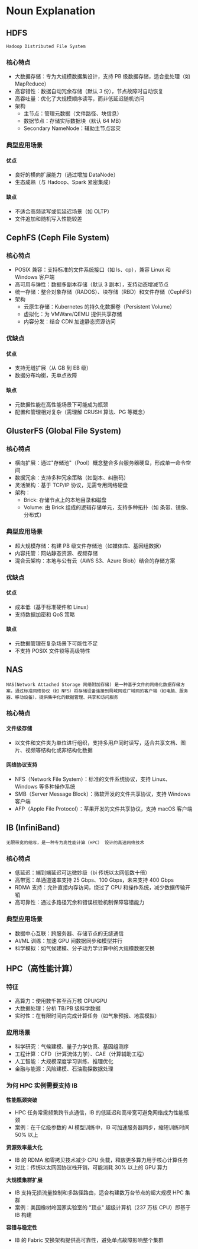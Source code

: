 # Noun Explanation

## HDFS

`Hadoop Distributed File System`

### 核心特点

- 大数据存储：专为大规模数据集设计，支持 PB 级数据存储，适合批处理（如 MapReduce）
- 高容错性：数据自动冗余存储（默认 3 份），节点故障时自动恢复
- 高吞吐量：优化了大规模顺序读写，而非低延迟随机访问
- 架构
   - 主节点：管理元数据（文件路径、块信息）
   - 数据节点：存储实际数据块（默认 64 MB）
   - Secondary NameNode：辅助主节点容灾

### 典型应用场景

#### 优点

- 良好的横向扩展能力（通过增加 DataNode）
- 生态成熟（与 Hadoop、Spark 紧密集成）

#### 缺点
- 不适合高频读写或低延迟场景（如 OLTP）
- 文件追加和随机写入性能较差

## CephFS (Ceph File System)

### 核心特点

- POSIX 兼容：支持标准的文件系统接口（如 ls、cp），兼容 Linux 和 Windows 客户端
- 高可用与弹性：数据多副本存储（默认 3 副本），支持动态增减节点
- 统一存储：整合对象存储（RADOS）、块存储（RBD）和文件存储（CephFS）
- 架构
   - 云原生存储：Kubernetes 的持久化数据卷（Persistent Volume）
   - 虚拟化：为  VMWare/QEMU 提供共享存储
   - 内容分发：结合 CDN 加速静态资源访问

### 优缺点

#### 优点
- 支持无缝扩展（从 GB 到 EB 级）
- 数据分布均衡，无单点故障

#### 缺点
- 元数据性能在高性能场景下可能成为瓶颈
- 配置和管理相对复杂（需理解 CRUSH 算法、PG 等概念）

## GlusterFS (Global File System)

### 核心特点
- 横向扩展：通过"存储池"（Pool）概念整合多台服务器硬盘，形成单一命令空间
- 数据冗余：支持多种冗余策略（如副本、纠删码）
- 灵活架构：基于 TCP/IP 协议，无需专用网络硬盘
- 架构：
   - Brick: 存储节点上的本地目录和磁盘
   - Volume: 由 Brick 组成的逻辑存储单元，支持多种拓扑（如 条带、镜像、分布式）

### 典型应用场景
- 超大规模存储：构建 PB 级文件存储池（如媒体库、基因组数据）   
- 内容托管：网站静态资源、视频存储
- 混合云架构：本地与公有云（AWS S3、Azure Blob）结合的存储方案

### 优缺点
#### 优点
- 成本低（基于标准硬件和 Linux）
- 支持数据加密和 QoS 策略

#### 缺点
- 元数据管理在复杂场景下可能性不足
- 不支持 POSIX 文件锁等高级特性

## NAS

```
NAS(Network Attached Storage 网络附加存储) 是一种基于文件的网络化数据存储方案，通过标准网络协议（如 NFS）将存储设备连接到局域网或广域网的客户端（如电脑、服务器、移动设备），提供集中化的数据管理、共享和访问服务
```

### 核心特点

#### 文件级存储

- 以文件和文件夹为单位进行组织，支持多用户同时读写，适合共享文档、图片、视频等结构化或非结构化数据

#### 网络协议支持

- NFS（Network File System）：标准的文件系统协议，支持 Linux、Windows 等多种操作系统
- SMB（Server Message Block）：微软开发的文件共享协议，支持 Windows 客户端
- AFP（Apple File Protocol）：苹果开发的文件共享协议，支持 macOS 客户端

## IB (InfiniBand)

```
无限带宽的缩写，是一种专为高性能计算（HPC） 设计的高速网络技术
```

### 核心特点

- 低延迟：端到端延迟可达微妙级（bi 传统以太网低数十倍）
- 高带宽：单通道速率支持 25 Gbps、100 Gbps，未来支持 400 Gbps
- RDMA 支持：允许直接内存访问，绕过了 CPU 和操作系统，减少数据传输开销
- 高可靠性：通过多路径冗余和错误校验机制保障容错能力

### 典型应用场景

- 数据中心互联：跨服务器、存储节点的无缝通信
- AI/ML 训练：加速 GPU 间数据同步和模型并行
- 科学模拟：如气候建模、分子动力学计算中的大规模数据交换

## HPC（高性能计算）

### 特征

- 高算力：使用数千甚至百万核 CPU/GPU
- 大数据处理：分析 TB/PB 级科学数据
- 实时性：在有限时间内完成计算任务（如气象预报、地震模拟）

### 应用场景

- 科学研究：气候建模、量子力学仿真、基因组测序
- 工程计算：CFD（计算流体力学）、CAE（计算辅助工程）
- 人工智能：大规模深度学习训练、推理优化
- 金融与能源：风险建模、石油勘探数据处理

### 为何 HPC 实例需要支持 IB

**性能瓶颈突破**
- HPC 任务常需频繁跨节点通信，IB 的低延迟和高带宽可避免网络成为性能瓶颈
- 案例：在千亿级参数的 AI 模型训练中，IB 可加速服务器同步，缩短训练时间 50% 以上

**资源效率最大化**
- IB 的 RDMA 和零拷贝技术减少 CPU 负载，释放更多算力用于核心计算任务
- 对比：传统以太网因协议栈开销，可能消耗 30% 以上的 GPU 算力

**大规模集群扩展**
- IB 支持无损流量控制和多路径路由，适合构建数万台节点的超大规模 HPC 集群
- 案例：美国橡树岭国家实验室的 "顶点" 超级计算机（237 万核 CPU）即基于 IB 构建

**容错与稳定性**
- IB 的 Fabric 交换架构提供高可靠性，避免单点故障影响整个集群











